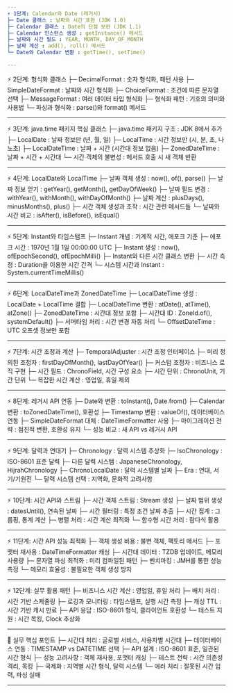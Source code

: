 ```yaml
---
⚡ 1단계: Calendar와 Date (레거시)
├─ Date 클래스 : 날짜와 시간 표현 (JDK 1.0)
├─ Calendar 클래스 : Date의 단점 보완 (JDK 1.1)
├─ Calendar 인스턴스 생성 : getInstance() 메서드
├─ 날짜와 시간 필드 : YEAR, MONTH, DAY_OF_MONTH
├─ 날짜 계산 : add(), roll() 메서드
└─ Date와 Calendar 변환 : getTime(), setTime()

---
```

⚡ 2단계: 형식화 클래스
├─ DecimalFormat : 숫자 형식화, 패턴 사용
├─ SimpleDateFormat : 날짜와 시간 형식화
├─ ChoiceFormat : 조건에 따른 문자열 선택
├─ MessageFormat : 여러 데이터 타입 형식화
├─ 형식화 패턴 : 기호의 의미와 사용법
└─ 파싱과 형식화 : parse()와 format() 메서드

---
⚡ 3단계: java.time 패키지 핵심 클래스
├─ java.time 패키지 구조 : JDK 8에서 추가
├─ LocalDate : 날짜 정보만 (년, 월, 일)
├─ LocalTime : 시간 정보만 (시, 분, 초, 나노초)
├─ LocalDateTime : 날짜 + 시간 (시간대 정보 없음)
├─ ZonedDateTime : 날짜 + 시간 + 시간대
└─ 시간 객체의 불변성 : 메서드 호출 시 새 객체 반환

---
⚡ 4단계: LocalDate와 LocalTime
├─ 날짜 객체 생성 : now(), of(), parse()
├─ 날짜 정보 얻기 : getYear(), getMonth(), getDayOfWeek()
├─ 날짜 필드 변경 : withYear(), withMonth(), withDayOfMonth()
├─ 날짜 계산 : plusDays(), minusMonths(), plus()
├─ 시간 객체 생성과 조작 : 시간 관련 메서드들
└─ 날짜와 시간 비교 : isAfter(), isBefore(), isEqual()

---
⚡ 5단계: Instant와 타임스탬프
├─ Instant 개념 : 기계적 시간, 에포크 기준
├─ 에포크 시간 : 1970년 1월 1일 00:00:00 UTC
├─ Instant 생성 : now(), ofEpochSecond(), ofEpochMilli()
├─ Instant와 다른 시간 클래스 변환
├─ 시간 측정 : Duration을 이용한 시간 간격
└─ 시스템 시간과 Instant : System.currentTimeMillis()

---
⚡ 6단계: LocalDateTime과 ZonedDateTime
├─ LocalDateTime 생성 : LocalDate + LocalTime 결합
├─ LocalDateTime 변환 : atDate(), atTime(), atZone()
├─ ZonedDateTime : 시간대 정보 포함
├─ 시간대 ID : ZoneId.of(), systemDefault()
├─ 서머타임 처리 : 시간 변경 자동 처리
└─ OffsetDateTime : UTC 오프셋 정보만 포함

---
⚡ 7단계: 시간 조정과 계산
├─ TemporalAdjuster : 시간 조정 인터페이스
├─ 미리 정의된 조정자 : firstDayOfMonth(), lastDayOfYear()
├─ 커스텀 조정자 : 비즈니스 로직 구현
├─ 시간 필드 : ChronoField, 시간 구성 요소
├─ 시간 단위 : ChronoUnit, 기간 단위
└─ 복잡한 시간 계산 : 영업일, 휴일 제외

---
⚡ 8단계: 레거시 API 연동
├─ Date와 변환 : toInstant(), Date.from()
├─ Calendar 변환 : toZonedDateTime(), 호환성
├─ Timestamp 변환 : valueOf(), 데이터베이스 연동
├─ SimpleDateFormat 대체 : DateTimeFormatter 사용
├─ 마이그레이션 전략 : 점진적 변환, 호환성 유지
└─ 성능 비교 : 새 API vs 레거시 API

---
⚡ 9단계: 달력과 연대기
├─ Chronology : 달력 시스템 추상화
├─ IsoChronology : ISO-8601 표준 달력
├─ 다른 달력 시스템 : JapaneseChronology, HijrahChronology
├─ ChronoLocalDate : 달력 시스템별 날짜
├─ Era : 연대, 서기/기원전
└─ 달력 시스템 선택 : 지역화, 문화적 고려사항

---
⚡ 10단계: 시간 API와 스트림
├─ 시간 객체 스트림 : Stream<LocalDate> 생성
├─ 날짜 범위 생성 : datesUntil(), 연속된 날짜
├─ 시간 필터링 : 특정 조건 날짜 추출
├─ 시간 집계 : 그룹핑, 통계 계산
├─ 병렬 처리 : 시간 계산 최적화
└─ 함수형 시간 처리 : 람다식 활용

---
⚡ 11단계: 시간 API 성능 최적화
├─ 객체 생성 비용 : 불변 객체, 팩토리 메서드
├─ 포맷터 재사용 : DateTimeFormatter 캐싱
├─ 시간대 데이터 : TZDB 업데이트, 메모리 사용량
├─ 문자열 파싱 최적화 : 미리 컴파일된 패턴
├─ 벤치마킹 : JMH를 통한 성능 측정
└─ 메모리 효율성 : 불필요한 객체 생성 방지

---
⚡ 12단계: 실무 활용 패턴
├─ 비즈니스 시간 계산 : 영업일, 휴일 처리
├─ 배치 처리 : 시간 기반 스케줄링
├─ 로깅과 모니터링 : 타임스탬프, 실행 시간 측정
├─ 캐싱 TTL : 시간 기반 캐시 만료
├─ API 응답 : ISO-8601 형식, 클라이언트 호환성
└─ 테스트 지원 : 시간 목킹, Clock 추상화

---
🎯 실무 핵심 포인트
├─ 시간대 처리 : 글로벌 서비스, 사용자별 시간대
├─ 데이터베이스 연동 : TIMESTAMP vs DATETIME 선택
├─ API 설계 : ISO-8601 표준, 일관된 시간 형식
├─ 성능 고려사항 : 객체 재사용, 포맷터 캐싱
├─ 테스트 전략 : 시간 의존성 격리, 목킹
├─ 국제화 : 지역별 시간 형식, 달력 시스템
└─ 에러 처리 : 잘못된 시간 입력, 파싱 실패

--- 